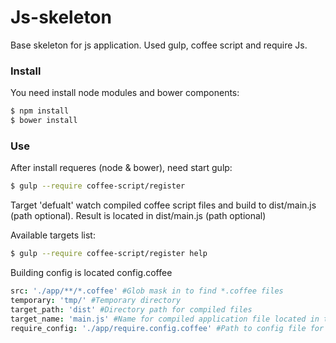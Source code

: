 # Js-skeleton

Base skeleton for js application. Used gulp, coffee script and require Js.

### Install

You need install node modules and bower components:

```bash
$ npm install
$ bower install
```

### Use

After install requeres (node & bower), need start gulp:

```bash
$ gulp --require coffee-script/register
```

Target 'defualt' watch compiled coffee script files and build to dist/main.js (path optional). Result is located in dist/main.js (path optional)

Available targets list:

```bash
$ gulp --require coffee-script/register help
```

Building config is located config.coffee

```coffee
src: './app/**/*.coffee' #Glob mask in to find *.coffee files
temporary: 'tmp/' #Temporary directory
target_path: 'dist' #Directory path for compiled files
target_name: 'main.js' #Name for compiled application file located in target_path
require_config: './app/require.config.coffee' #Path to config file for require Js
```
